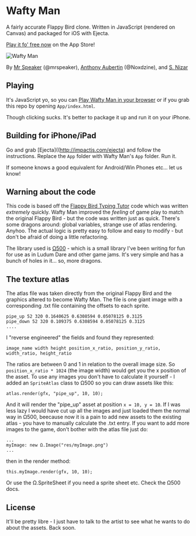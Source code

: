 # Wafty Man

A fairly accurate Flappy Bird clone. Written in JavaScript (rendered on Canvas) and packaged for iOS with Ejecta.

[Play it fo' free now](https://itunes.apple.com/us/app/wafty-man/id824792309) on the App Store!

![Wafty Man](http://a2.mzstatic.com/us/r30/Purple6/v4/71/b2/b5/71b2b561-537d-fce3-a438-15c27da5a169/screen568x568.jpeg)

By [Mr Speaker](http://www.mrspeaker.net/) (@mrspeaker), [Anthony Aubertin](http://dribbble.com/Noxdzine) (@Noxdzine), and [S. Nizar](http://morningpotion.com)

## Playing

It's JavaScript yo, so you can [Play Wafty Man in your browser](http://mrspeaker.github.io/wafty-man/App/) or if you grab this repo by opening `App/index.html`.

Though clicking sucks. It's better to package it up and run it on your iPhone.

## Building for iPhone/iPad

Go and grab [Ejecta]((http://impactjs.com/ejecta) and follow the instructions. Replace the `App` folder with Wafty Man's `App` folder. Run it.

If someone knows a good equivalent for Android/Win Phones etc... let us know!

## Warning about the code

This code is based off the [Flappy Bird Typing Tutor](https://github.com/mrspeaker/Omega500/tree/master/ex/flapjam) code which was written *extremely* quickly. Wafty Man improved the *feeling* of game play to match the original Flappy Bird - but the code was written just as quick. There's some dragons around: global variables, strange use of atlas rendering. Anyhoo. The actual logic is pretty easy to follow and easy to modify - but don't be afraid of doing a little refactoring.

The library used is [Ω500](https://github.com/mrspeaker/Omega500) - which is a small library I've been writing for fun for use as in Ludum Dare and other game jams. It's very simple and has a bunch of holes in it... so, more dragons.

## The texture atlas

The atlas file was taken directly from the original Flappy Bird and the graphics altered to become Wafty Man. The file is one giant image with a corresponding .txt file containing the offsets to each sprite.

    pipe_up 52 320 0.1640625 0.6308594 0.05078125 0.3125
    pipe_down 52 320 0.109375 0.6308594 0.05078125 0.3125
    ....

I "reverse engineered" the fields and found they represented:

    image_name width height position_x_ratio, position_y_ratio, width_ratio, height_ratio

The ratios are between 0 and 1 in relation to the overall image size. So `position_x_ratio * 1024` (the image width) would get you the x position of the asset. To use any images you don't have to calculate it yourself - I added an `SpriteAtlas` class to Ω500 so you can draw assets like this:

    atlas.render(gfx, "pipe_up", 10, 10);

And it will render the "pipe_up" asset at position `x = 10, y = 10`. If I was less lazy I would have cut up all the images and just loaded them the normal way in Ω500, beecause now it is a pain to add new assets to the existing atlas - you have to manually calculate the .txt entry. If you want to add more images to the game, don't bother with the atlas file just do:

    ...
    myImage: new Ω.Image("res/myImage.png")
    ...

then in the render method:

    this.myImage.render(gfx, 10, 10);

Or use the Ω.SpriteSheet if you need a sprite sheet etc. Check the Ω500 docs.

## License

It'll be pretty libre - I just have to talk to the artist to see what he wants to do about the assets. Back soon.








